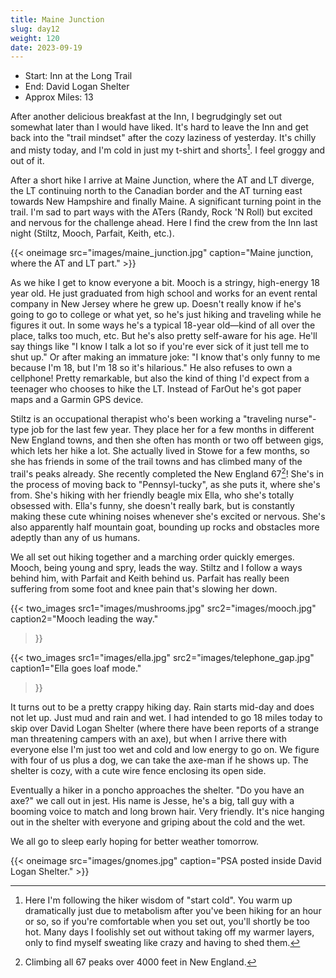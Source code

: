 ```yaml
---
title: Maine Junction
slug: day12
weight: 120
date: 2023-09-19
---
```


- Start: Inn at the Long Trail
- End: David Logan Shelter
- Approx Miles: 13

After another delicious breakfast at the Inn, I begrudgingly set out somewhat later than I would have liked. It's hard to leave the Inn and get back into the "trail mindset" after the cozy laziness of yesterday. It's chilly and misty today, and I'm cold in just my t-shirt and shorts[^1]. I feel groggy and out of it.

After a short hike I arrive at Maine Junction, where the AT and LT diverge, the LT continuing north to the Canadian border and the AT turning east towards New Hampshire and finally Maine. A significant turning point in the trail. I'm sad to part ways with the ATers (Randy, Rock 'N Roll) but excited and nervous for the challenge ahead. Here I find the crew from the Inn last night (Stiltz, Mooch, Parfait, Keith, etc.).

{{< oneimage src="images/maine_junction.jpg" caption="Maine junction, where the AT and LT part." >}}

As we hike I get to know everyone a bit. Mooch is a stringy, high-energy 18 year old. He just graduated from high school and works for an event rental company in New Jersey where he grew up. Doesn't really know if he's going to go to college or what yet, so he's just hiking and traveling while he figures it out. In some ways he's a typical 18-year old—kind of all over the place, talks too much, etc. But he's also pretty self-aware for his age. He'll say things like "I know I talk a lot so if you're ever sick of it just tell me to shut up." Or after making an immature joke: "I know that's only funny to me because I'm 18, but I'm 18 so it's hilarious." He also refuses to own a cellphone! Pretty remarkable, but also the kind of thing I'd expect from a teenager who chooses to hike the LT. Instead of FarOut he's got paper maps and a Garmin GPS device.

Stiltz is an occupational therapist who's been working a "traveling nurse"-type job for the last few year. They place her for a few months in different New England towns, and then she often has month or two off between gigs, which lets her hike a lot. She actually lived in Stowe for a few months, so she has friends in some of the trail towns and has climbed many of the trail's peaks already. She recently completed the New England 67[^2]! She's in the process of moving back to "Pennsyl-tucky", as she puts it, where she's from. She's hiking with her friendly beagle mix Ella, who she's totally obsessed with. Ella's funny, she doesn't really bark, but is constantly making these cute whining noises whenever she's excited or nervous. She's also apparently half mountain goat, bounding up rocks and obstacles more adeptly than any of us humans.

We all set out hiking together and a marching order quickly emerges. Mooch, being young and spry, leads the way. Stiltz and I follow a ways behind him, with Parfait and Keith behind us. Parfait has really been suffering from some foot and knee pain that's slowing her down.

{{< two_images
      src1="images/mushrooms.jpg"
      src2="images/mooch.jpg"
      caption2="Mooch leading the way."
>}}

{{< two_images
      src1="images/ella.jpg"
      src2="images/telephone_gap.jpg"
      caption1="Ella goes loaf mode."
>}}

It turns out to be a pretty crappy hiking day. Rain starts mid-day and does not let up. Just mud and rain and wet. I had intended to go 18 miles today to skip over David Logan Shelter (where there have been reports of a strange man threatening campers with an axe), but when I arrive there with everyone else I'm just too wet and cold and low energy to go on. We figure with four of us plus a dog, we can take the axe-man if he shows up. The shelter is cozy, with a cute wire fence enclosing its open side.

Eventually a hiker in a poncho approaches the shelter. "Do you have an axe?" we call out in jest. His name is Jesse, he's a big, tall guy with a booming voice to match and long brown hair. Very friendly. It's nice hanging out in the shelter with everyone and griping about the cold and the wet.

We all go to sleep early hoping for better weather tomorrow.

{{< oneimage src="images/gnomes.jpg" caption="PSA posted inside David Logan Shelter." >}}



[^1]: Here I'm following the hiker wisdom of "start cold". You warm up dramatically just due to metabolism after you've been hiking for an hour or so, so if you're comfortable when you set out, you'll shortly be too hot. Many days I foolishly set out without taking off my warmer layers, only to find myself sweating like crazy and having to shed them.
[^2]: Climbing all 67 peaks over 4000 feet in New England.
